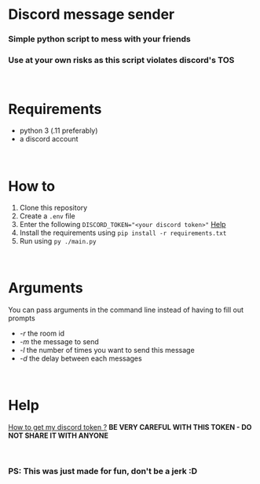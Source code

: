 # Discord message sender

### Simple python script to mess with your friends <br/>
### Use at your own risks as this script violates discord's TOS

<br/>

# Requirements
  - python 3 (.11 preferably)
  - a discord account
  
<br/>

# How to
1. Clone this repository
2. Create a `.env` file
3. Enter the following `DISCORD_TOKEN="<your discord token>"` [Help](#help)
4. Install the requirements using `pip install -r requirements.txt`
5. Run using `py ./main.py`

<br/>

# Arguments
You can pass arguments in the command line instead of having to fill out prompts
 - *-r* the room id
 - *-m* the message to send
 - *-l* the number of times you want to send this message
 - *-d* the delay between each messages

<br/>

# Help
[How to get my discord token ?](https://www.youtube.com/watch?v=YEgFvgg7ZPI) **BE VERY CAREFUL WITH THIS TOKEN - DO NOT SHARE IT WITH ANYONE**

<br/>

### PS: This was just made for fun, don't be a jerk  :D